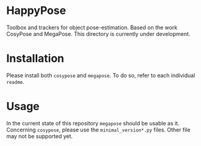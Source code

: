 # HappyPose
Toolbox and trackers for object pose-estimation. Based on the work CosyPose and MegaPose. This directory is currently under development.


# Installation

Please install both  `cosypose` and `megapose`. To do so, refer to each individual `readme`.

# Usage

In the current state of this repository `megapose` should be usable as it. Concerning `cosypose`, please use the `minimal_version*.py` files. Other file may not be supported yet.